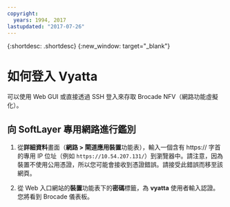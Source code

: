 ```yaml
---
copyright:
  years: 1994, 2017
lastupdated: "2017-07-26"
---
```


{:shortdesc: .shortdesc}
{:new_window: target="_blank"}

# 如何登入 Vyatta

可以使用 Web GUI 或直接透過 SSH 登入來存取 Brocade NFV（網路功能虛擬化）。

## 向 SoftLayer 專用網路進行鑑別

1. 從**詳細資料**畫面（**網路 > 閘道應用裝置**功能表），輸入一個含有 https:// 字首的專用 IP 位址（例如 `https://10.54.207.131/`）到瀏覽器中。請注意，因為裝置不使用公用憑證，所以您可能會接收到憑證錯誤。請接受此錯誤而移至該網頁。

2. 從 Web 入口網站的**裝置**功能表下的**密碼**標籤，為 **vyatta** 使用者輸入認證。您將看到 Brocade 儀表板。
